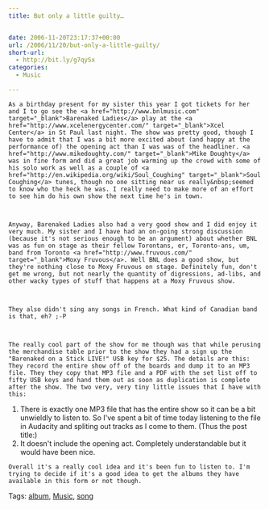 ```yaml
---
title: But only a little guilty…


date: 2006-11-20T23:17:37+00:00
url: /2006/11/20/but-only-a-little-guilty/
short-url:
  - http://bit.ly/g7qySx
categories:
  - Music

---
```

<div class='microid-mailto+http:sha1:d5cfe98e112f3fac56c06401e133456f9e1bed39'>
  
    As a birthday present for my sister this year I got tickets for her and I to go see the <a href="http://www.bnlmusic.com" target="_blank">Barenaked Ladies</a> play at the <a href="http://www.xcelenergycenter.com/" target="_blank">Xcel Center</a> in St Paul last night. The show was pretty good, though I have to admit that I was a bit more excited about (and happy at the performance of) the opening act than I was was of the headliner. <a href="http://www.mikedoughty.com/" target="_blank">Mike Doughty</a> was in fine form and did a great job warming up the crowd with some of his solo work as well as a couple of <a href="http://en.wikipedia.org/wiki/Soul_Coughing" target="_blank">Soul Coughing</a> tunes, though no one sitting near us really&nbsp;seemed to know who the heck he was. I really need to make more of an effort to see him do his own show the next time he's in town.
  
  
  
    Anyway, Barenaked Ladies also had a very good show and I did enjoy it very much. My sister and I have had an on-going strong discussion (because it's not serious enough to be an argument) about whether BNL was as fun on stage as their fellow Torontans, er, Toronto-ans, um, band from Toronto <a href="http://www.fruvous.com/" target="_blank">Moxy Fruvous</a>. Well BNL does a good show, but they're nothing close to Moxy Fruvous on stage. Definitely fun, don't get me wrong, but not nearly the quantity of digressions, ad-libs, and other wacky types of stuff that happens at a Moxy Fruvous show.
  
  
  
    They also didn't sing any songs in French. What kind of Canadian band is that, eh? ;-P
  
  
  
    The really cool part of the show for me though was that while perusing the merchandise table prior to the show they had a sign up the "Barenaked on a Stick LIVE!" USB key for $25. The details are this: They record the entire show off of the boards and dump it to an MP3 file. They they copy that MP3 file and a PDF with the set list off to fifty USB keys and hand them out as soon as duplication is complete after the show. The two very, very tiny little issues that I have with this:
  
  
  <ol>
    <li>
      There is exactly one MP3 file that has the entire show so it can be a bit unwieldly to listen to. So I've spent a bit of time today listening to the file in Audacity and spliting out tracks as I come to them. (Thus the post title:)
    </li>
    <li>
      It doesn't include the opening act. Completely understandable but it would have been nice.
    </li>
  </ol>
  
  
    Overall it's a really cool idea and it's been fun to listen to. I'm trying to decide if it's a good idea to get the albums they have available in this form or not though.
  
</div>

<div class="st-post-tags">
  Tags: <a href="http://www.cavort.org/tag/album/" title="album" rel="tag">album</a>, <a href="http://www.cavort.org/tag/music/" title="Music" rel="tag">Music</a>, <a href="http://www.cavort.org/tag/song/" title="song" rel="tag">song</a><br />
</div>